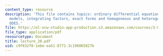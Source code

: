 ```yaml
---
content_type: resource
description: 'This file contains topics: ordinary differential equations from physical
  models, integrating factors, exact forms and homogeneous and heterogeneous linear
  ODES.'
file: https://ol-ocw-studio-app-production.s3.amazonaws.com/courses/3-016-mathematics-for-materials-scientists-and-engineers-fall-2005/c9f632f01ebeea5187713c196065827b_lecture_20.pdf
file_type: application/pdf
resourcetype: Document
title: lecture_20.pdf
uid: c9f632f0-1ebe-ea51-8771-3c196065827b
---
```

